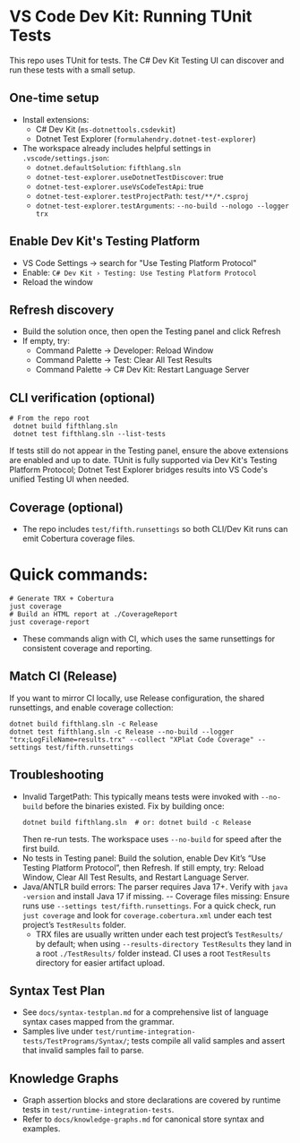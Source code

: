 # VS Code Dev Kit: Running TUnit Tests

This repo uses TUnit for tests. The C# Dev Kit Testing UI can discover and run these tests with a small setup.

## One-time setup
- Install extensions:
  - C# Dev Kit (`ms-dotnettools.csdevkit`)
  - Dotnet Test Explorer (`formulahendry.dotnet-test-explorer`)
- The workspace already includes helpful settings in `.vscode/settings.json`:
  - `dotnet.defaultSolution`: `fifthlang.sln`
  - `dotnet-test-explorer.useDotnetTestDiscover`: true
  - `dotnet-test-explorer.useVsCodeTestApi`: true
  - `dotnet-test-explorer.testProjectPath`: `test/**/*.csproj`
  - `dotnet-test-explorer.testArguments`: `--no-build --nologo --logger trx`

## Enable Dev Kit's Testing Platform
- VS Code Settings → search for "Use Testing Platform Protocol"
- Enable: `C# Dev Kit › Testing: Use Testing Platform Protocol`
- Reload the window

## Refresh discovery
- Build the solution once, then open the Testing panel and click Refresh
- If empty, try:
  - Command Palette → Developer: Reload Window
  - Command Palette → Test: Clear All Test Results
  - Command Palette → C# Dev Kit: Restart Language Server

## CLI verification (optional)
```fish
# From the repo root
 dotnet build fifthlang.sln
 dotnet test fifthlang.sln --list-tests
```

If tests still do not appear in the Testing panel, ensure the above extensions are enabled and up to date. TUnit is fully supported via Dev Kit's Testing Platform Protocol; Dotnet Test Explorer bridges results into VS Code's unified Testing UI when needed.

## Coverage (optional)
- The repo includes `test/fifth.runsettings` so both CLI/Dev Kit runs can emit Cobertura coverage files.
# Quick commands:
```fish
# Generate TRX + Cobertura
just coverage
# Build an HTML report at ./CoverageReport
just coverage-report
```
- These commands align with CI, which uses the same runsettings for consistent coverage and reporting.

## Match CI (Release)
If you want to mirror CI locally, use Release configuration, the shared runsettings, and enable coverage collection:
```fish
dotnet build fifthlang.sln -c Release
dotnet test fifthlang.sln -c Release --no-build --logger "trx;LogFileName=results.trx" --collect "XPlat Code Coverage" --settings test/fifth.runsettings
```

## Troubleshooting
- Invalid TargetPath: This typically means tests were invoked with `--no-build` before the binaries existed. Fix by building once:
  ```fish
  dotnet build fifthlang.sln  # or: dotnet build -c Release
  ```
  Then re-run tests. The workspace uses `--no-build` for speed after the first build.
- No tests in Testing panel: Build the solution, enable Dev Kit’s “Use Testing Platform Protocol”, then Refresh. If still empty, try: Reload Window, Clear All Test Results, and Restart Language Server.
- Java/ANTLR build errors: The parser requires Java 17+. Verify with `java -version` and install Java 17 if missing.
-- Coverage files missing: Ensure runs use `--settings test/fifth.runsettings`. For a quick check, run `just coverage` and look for `coverage.cobertura.xml` under each test project’s `TestResults` folder.
  - TRX files are usually written under each test project’s `TestResults/` by default; when using `--results-directory TestResults` they land in a root `./TestResults/` folder instead. CI uses a root `TestResults` directory for easier artifact upload.

## Syntax Test Plan
- See `docs/syntax-testplan.md` for a comprehensive list of language syntax cases mapped from the grammar.
- Samples live under `test/runtime-integration-tests/TestPrograms/Syntax/`; tests compile all valid samples and assert that invalid samples fail to parse.

## Knowledge Graphs
- Graph assertion blocks and store declarations are covered by runtime tests in `test/runtime-integration-tests`.
- Refer to `docs/knowledge-graphs.md` for canonical store syntax and examples.
